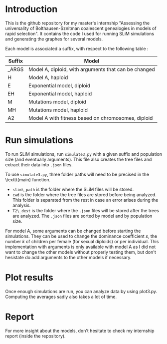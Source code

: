 # Introduction
This is the github repository for my master's internship "Assessing the universality of Bolthausen-Sznitman coalescent genealogies in models of rapid selection". It contains the code I used for running SLiM simulations and generating the graphes for several models.

Each model is associated a suffix, with respect to the following table :

| Suffix | Model |
|----------|----------|
| _ARGS | Model A, diploid, with arguments that can be changed |
| H | Model A, haploid |
| E | Exponential model, diploid |
| EH | Exponential model, haploid |
| M | Mutations model, diploid |
| MH | Mutations model, haploid |
| A2 | Model A with fitness based on chromosomes, diploid |

# Run simulations
To run SLiM simulations, run `simulate3.py` with a given suffix and population size (and eventually arguments). This file also creates the tree files and extract their data into `.json` files.  

To use `simulate3.py`, three folder paths will need to be precised in the \texttt{main} function.
- `slim\_path` is the folder where the SLiM files will be stored.
- `cwd` is the folder where the tree files are stored before being analyzed. This folder is separated from the rest in case an error arises during the analysis.
- `T2\_dest` is the folder where the `.json` files will be stored after the trees are analyzed. The `.json` files are sorted by model and by population size.

For model A, some arguments can be changed before starting the simulations. They can be used to change the dominance coefficient $s$, the number $k$ of children per female (for sexual diploids) or per individual. This implementation with arguments is only available with model A as I did not want to change the other models without properly testing them, but don't hesistate do add arguments to the other models if necessary.

# Plot results
Once enough simulations are run, you can analyze data by using plot3.py. Computing the averages sadly also takes a lot of time.

# Report
For more insight about the models, don't hesitate to check my internship report (inside the repository).
